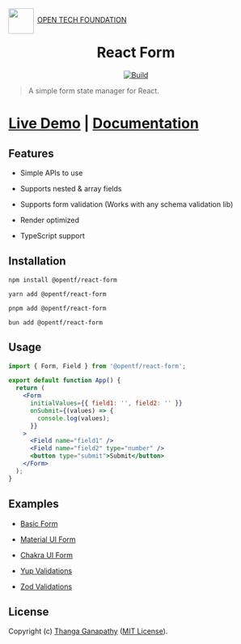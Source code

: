 <img align="left" src="https://open-tech-foundation.pages.dev/img/Logo.svg" width="50" height="50">

&nbsp;[OPEN TECH FOUNDATION](https://open-tech-foundation.pages.dev/)

<div align="center">

# React Form

[![Build](https://github.com/open-tech-foundation/react-form/actions/workflows/build.yml/badge.svg)](https://github.com/open-tech-foundation/react-form/actions/workflows/build.yml)

</div>

> A simple form state manager for React.

# [Live Demo](https://react-form.pages.dev/#demo) | [Documentation](https://react-form.pages.dev/)

## Features

- Simple APIs to use

- Supports nested & array fields

- Supports form validation (Works with any schema validation lib)

- Render optimized

- TypeScript support

## Installation

```shell
npm install @opentf/react-form
```

```shell
yarn add @opentf/react-form
```

```shell
pnpm add @opentf/react-form
```

```shell
bun add @opentf/react-form
```

## Usage

```jsx
import { Form, Field } from '@opentf/react-form';

export default function App() {
  return (
    <Form
      initialValues={{ field1: '', field2: '' }}
      onSubmit={(values) => {
        console.log(values);
      }}
    >
      <Field name="field1" />
      <Field name="field2" type="number" />
      <button type="submit">Submit</button>
    </Form>
  );
}
```

## Examples

- [Basic Form](https://react-form.pages.dev/Examples/basic-form)

- [Material UI Form](https://react-form.pages.dev/Examples/mui-form)

- [Chakra UI Form](https://react-form.pages.dev/Examples/chakra-ui-form)

- [Yup Validations](https://react-form.pages.dev/Examples/yup-validations)

- [Zod Validations](https://react-form.pages.dev/Examples/zod-validations)

## License

Copyright (c) [Thanga Ganapathy](https://github.com/Thanga-Ganapathy) ([MIT License](./LICENSE)).
